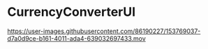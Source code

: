 # CurrencyConverterUI



https://user-images.githubusercontent.com/86190227/153769037-d7a0d9ce-b161-4011-ada4-639032697433.mov

